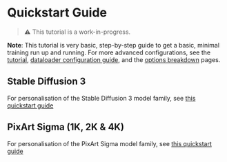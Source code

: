 # Quickstart Guide

> ⚠️ This tutorial is a work-in-progress.

**Note**: This tutorial is very basic, step-by-step guide to get a basic, minimal training run up and running. For more advanced configurations, see the [tutorial](/TUTORIAL.md), [dataloader configuration guide](/documentation/DATALOADER.md), and the [options breakdown](/OPTIONS.md) pages.

## Stable Diffusion 3

For personalisation of the Stable Diffusion 3 model family, see [this quickstart guide](/documentation/quickstart/SD3.md)

## PixArt Sigma (1K, 2K & 4K)

For personalisation of the PixArt Sigma model family, see [this quickstart guide](/documentation/quickstart/SIGMA.md)